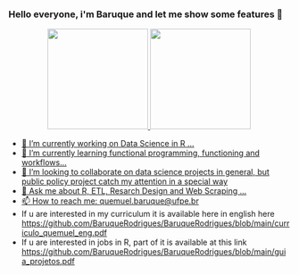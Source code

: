 ### Hello everyone, i'm Baruque and let me show some features 👋
<div align="center">
  <a href="https://github.com/BaruqueRodrigues">
  <img height="180em" src="https://github-readme-stats.vercel.app/api?username=BaruqueRodrigues&show_icons=true&theme=dracula&include_all_commits=true&count_private=true"/>
  <img height="180em" src="https://github-readme-stats.vercel.app/api/top-langs/?username=BaruqueRodrigues&layout=compact&langs_count=7&theme=dracula"/>
</div>

- 🔭 I’m currently working on Data Science in R ...
- 🌱 I’m currently learning functional programming, functioning and workflows...
- 👯 I’m looking to collaborate on data science projects in general, but public policy project catch my attention in a special way
- 💬 Ask me about R, ETL, Resarch Design and Web Scraping ...
- 📫 How to reach me: quemuel.baruque@ufpe.br
- If u are interested in my curriculum it is available here in english here https://github.com/BaruqueRodrigues/BaruqueRodrigues/blob/main/curriculo_quemuel_eng.pdf
- If u are interested in jobs in R, part of it is available at this link https://github.com/BaruqueRodrigues/BaruqueRodrigues/blob/main/guia_projetos.pdf

